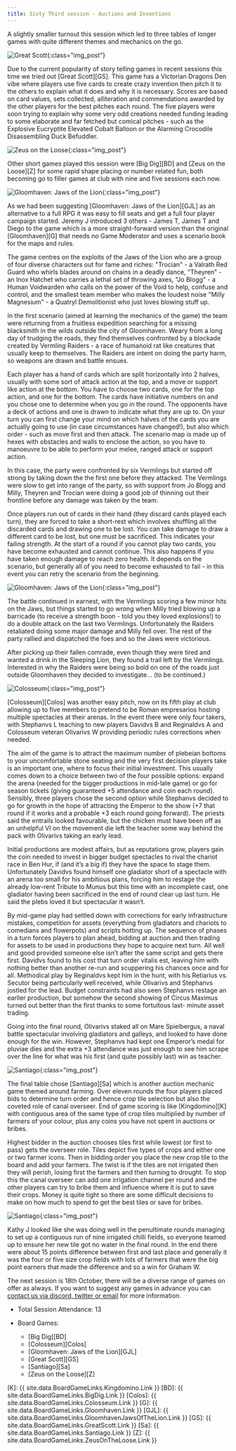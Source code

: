 ```yaml
---
title: Sixty Third session - Auctions and Inventions
---
```


A slightly smaller turnout this session which led to three tables of longer games with quite different themes and mechanics on the go.

![Great Scott](/images/posts/2023_10_04/GreatScott01.jpg "Great Scott"){:class="img_post"}

Due to the current popularity of story telling games in recent sessions this time we tried out [Great Scott][GS]. This game has a Victorian Dragons Den vibe where players use five cards to create crazy invention then pitch it to the others to explain what it does and why it is necessary. Scores are based on card values, sets collected, alliteration and commendations awarded by the other players for the best pitches each round. The five players were soon trying to explain why some very odd creations needed funding leading to some elaborate and far fetched but comical pitches - such as the Explosive Eucryptite Elevated Cobalt Balloon or the Alarming Crocodile Disassembling Duck Befuddler.

![Zeus on the Loose](/images/posts/2023_10_04/ZeusOnTheLoose01.jpg "Zeus on the Loose"){:class="img_post"}

Other short games played this session were [Big Dig][BD] and [Zeus on the Loose][Z] for some rapid shape placing or number related fun, both becoming go to filler games at club with nine and five sessions each now.

![Gloomhaven: Jaws of the Lion](/images/posts/2023_10_04/GloomhavenJaws02.jpg "Gloomhaven: Jaws of the Lion"){:class="img_post"}

As we had been suggesting [Gloomhaven: Jaws of the Lion][GJL] as an alternative to a full RPG it was easy to fill seats and get a full four player campaign started. Jeremy J introduced 3 others - James T, James T and Diego to the game which is a more straight-forward version than the original [Gloomhaven][G] that needs no Game Moderator and uses a scenario book for the maps and rules.

The game centres on the exploits of the Jaws of the Lion who are a group of four diverse characters out for fame and riches: "Trocian" - a Valrath Red Guard who whirls blades around on chains in a deadly dance, "Theyren" - an Inox Hatchet who carries a lethal set of throwing axes, "Jo Blogg" - a Human Voidwarden who calls on the power of the Void to help, confuse and control, and the smallest team member who makes the loudest noise "Milly Magnesium" - a Quatryl Demolitionist who just loves blowing stuff up.

In the first scenario (aimed at learning the mechanics of the game) the team were returning from a fruitless expedition searching for a missing blacksmith in the wilds outside the city of Gloomhaven. Weary from a long day of trudging the roads, they find themselves confronted by a blockade created by Vermling Raiders - a race of humanoid rat like creatures that usually keep to themselves. The Raiders are intent on doing the party harm, so weapons are drawn and battle ensues.

Each player has a hand of cards which are split horizontally into 2 halves, usually with some sort of attack action at the top, and a move or support like action at the bottom. You have to choose two cards, one for the top action, and one for the bottom. The cards have initiative numbers on and you chose one to determine when you go in the round. The opponents have a deck of actions and one is drawn to indicate what they are up to. On your turn you can first change your mind on which halves of the cards you are actually going to use (in case circumstances have changed!), but also which order - such as move first and then attack. The scenario map is made up of hexes with obstacles and walls to enclose the action, so you have to manoeuvre to be able to perform your melee, ranged attack or support action.

In this case, the party were confronted by six Vermlings but started off strong by taking down the the first one before they attacked. The Vermlings were slow to get into range of the party, so with support from Jo Blogg and Milly, Theyren and Trocian were doing a good job of thinning out their frontline before any damage was taken by the team.

Once players run out of cards in their hand (they discard cards played each turn), they are forced to take a short-rest which involves shuffling all the discarded cards and drawing one to be lost. You can take damage to draw a different card to be lost, but one must be sacrificed. This indicates your failing strength. At the start of a round if you cannot play two cards, you have become exhausted and cannot continue. This also happens if you have taken enough damage to reach zero health. It depends on the scenario, but generally all of you need to become exhausted to fail - in this event you can retry the scenario from the beginning.

![Gloomhaven: Jaws of the Lion](/images/posts/2023_10_04/GloomhavenJaws01.jpg "Gloomhaven: Jaws of the Lion"){:class="img_post"}

The battle continued in earnest, with the Vermlings scoring a few minor hits on the Jaws, but things started to go wrong when Milly tried blowing up a barricade (to receive a strength boon - told you they loved explosions!) to do a double attack on the last two Vermlings. Unfortunately the Raiders retaliated doing some major damage and Milly fell over. The rest of the party rallied and dispatched the foes and so the Jaws were victorious.

After picking up their fallen comrade, even though they were tired and wanted a drink in the Sleeping Lion, they found a trail left by the Vermlings. Interested in why the Raiders were being so bold on one of the roads just outside Gloomhaven they decided to investigate... (to be continued.)

![Colosseum](/images/posts/2023_10_04/Colosseum01.jpg "Colosseum"){:class="img_post"}

[Colosseum][Colos] was another easy pitch, now on its fifth play at club allowing up to five members to pretend to be Roman empresarios hosting multiple spectacles at their arenas. 
In the event there were only four takers, with Stephanvs L teaching to new players Davidvs B and
Reginaldvs A and Colosseum veteran Olivarivs W providing periodic rules corrections when needed.

The aim of the game is to attract the maximum number of plebeian bottoms to your uncomfortable
stone seating and the very first decision players take is an important one, where to focus their initial
investment. This usually comes down to a choice between two of the four possible options: expand
the arena (needed for the bigger productions in mid-late game) or go for season tickets (giving
guaranteed +5 attendance and coin each round). Sensibly, three players chose the second option
while Stephanvs decided to go for growth in the hope of attracting the Emperor to the show (+7
that round if it works and a probable +3 each round going forward). The priests said the entrails
looked favourable, but the chicken must have been off as an unhelpful VI on the movement die left
the teacher some way behind the pack with Olivarivs taking an early lead.

Initial productions are modest affairs, but as reputations grow, players gain the coin needed to
invest in bigger budget spectacles to rival the chariot race in Ben Hur, if (and it’s a big if) they have
the space to stage them. Unfortunately Davidvs found himself one gladiator short of a spectacle
with an arena too small for his ambitious plans, forcing him to restage the already low-rent Tribute
to Munus but this time with an incomplete cast, one gladiator having been sacrificed in the end of
round clear up last turn. He said the plebs loved it but spectacular it wasn’t.

By mid-game play had settled down with corrections for early infrastructure mistakes, competition for
assets (everything from gladiators and chariots to comedians and flowerpots) and scripts hotting up.
The sequence of phases in a turn forces players to plan ahead, bidding at auction and then trading
for assets to be used in productions they hope to acquire next turn. All well and good provided
someone else isn’t after the same script and gets there first. Davidvs found to his cost that turn
order vitalis est, leaving him with nothing better than another re-run and scuppering his
chances once and for all. Methodical play by Reginaldvs kept him in the hunt, with his Retiarius vs.
Secutor being particularly well received, while Olivarivs and Stephanvs jostled for the lead.
Budget constraints had also seen Stephanvs restage an earlier production, but somehow the
second showing of Circus Maximus turned out better than the first thanks to some fortuitous last-
minute asset trading.

Going into the final round, Olivarivs staked all on Mare Spielbergus, a naval battle spectacular
involving gladiators and galleys, and looked to have done enough for the win. However, Stephanvs
had kept one Emperor’s medal for pluviae dies and the extra +3 attendance was just enough to see
him scrape over the line for what was his first (and quite possibly last) win as teacher.

![Santiago](/images/posts/2023_10_04/Santiago01.jpg "Santiago"){:class="img_post"}

The final table chose [Santiago][Sa] which is another auction mechanic game themed around farming. Over eleven rounds the four players placed bids to determine turn order and hence crop tile selection but also the coveted role of canal overseer. End of game scoring is like [Kingdomino][K] with contiguous area of the same type of crop tiles multiplied by number of farmers of your colour, plus any coins you have not spent in auctions or bribes.

Highest bidder in the auction chooses tiles first while lowest (or first to pass) gets the overseer role. Tiles depict five types of crops and either one or two farmer icons. Then in bidding order you place the new crop tile to the board and add your farmers. The twist is if the tiles are not irrigated then they will perish, losing first the farmers and then turning to drought. To stop this the canal overseer can add one irrigation channel per round and the other players can try to bribe them and influence where it is put to save their crops. Money is quite tight so there are some difficult decisions to make on how much to spend to get the best tiles or save for bribes.

![Santiago](/images/posts/2023_10_04/Santiago02.jpg "Santiago"){:class="img_post"}

Kathy J looked like she was doing well in the penultimate rounds managing to set up a contiguous run of nine irrigated chilli fields, so everyone teamed up to ensure her new tile got no water in the final round. In the end there were about 15 points difference between first and last place and generally it was the four or five size crop fields with lots of farmers that were the big point earners that made the difference and so a win for Graham W.

The next session is 18th October, there will be a diverse range of games on offer as always. If you want to suggest any games in advance you can [contact us via discord, twitter or email][Contact] for more information.

* Total Session Attendance: 13
* Board Games:

	 * [Big Dig][BD]
	 * [Colosseum][Colos]
	 * [Gloomhaven: Jaws of the Lion][GJL]
	 * [Great Scott][GS]
	 * [Santiago][Sa]
	 * [Zeus on the Loose][Z]


[K]: {{ site.data.BoardGameLinks.Kingdomino.Link }}
[BD]: {{ site.data.BoardGameLinks.BigDig.Link }}
[Colos]: {{ site.data.BoardGameLinks.Colosseum.Link }}
[G]: {{ site.data.BoardGameLinks.Gloomhaven.Link }}
[GJL]: {{ site.data.BoardGameLinks.GloomhavenJawsOfTheLion.Link }}
[GS]: {{ site.data.BoardGameLinks.GreatScott.Link }}
[Sa]: {{ site.data.BoardGameLinks.Santiago.Link }}
[Z]: {{ site.data.BoardGameLinks.ZeusOnTheLoose.Link }}

[Contact]: /Contact.html
